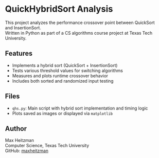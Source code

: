 # QuickHybridSort Analysis

This project analyzes the performance crossover point between QuickSort and InsertionSort.  
Written in Python as part of a CS algorithms course project at Texas Tech University.

## Features

- Implements a hybrid sort (QuickSort + InsertionSort)
- Tests various threshold values for switching algorithms
- Measures and plots runtime crossover behavior
- Includes both sorted and randomized input testing

## Files

- `qhs.py`: Main script with hybrid sort implementation and timing logic
- Plots saved as images or displayed via `matplotlib`

## Author

Max Heitzman  
Computer Science, Texas Tech University  
GitHub: [maxheitzman](https://github.com/maxheitzman)
